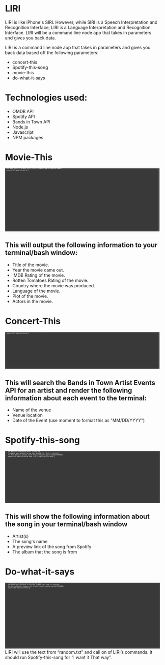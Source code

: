 # LIRI
LIRI is like iPhone's SIRI. However, while SIRI is a Speech Interpretation and Recognition Interface, LIRI is a Language Interpretation and Recognition Interface. LIRI will be a command line node app that takes in parameters and gives you back data.

LIRI is a command line node app that takes in parameters and gives you back data based off the following parameters:

* concert-this
* Spotify-this-song
* movie-this
* do-what-it-says

# Technologies used:
* OMDB API
* Spotify API
* Bands in Town API
* Node.js
* Javascript 
* NPM packages
# Movie-This
![](gif/movie-this.gif)
## This will output the following information to your terminal/bash window: ##

* Title of the movie.
* Year the movie came out.
* IMDB Rating of the movie.
* Rotten Tomatoes Rating of the movie.
* Country where the movie was produced.
* Language of the movie.
* Plot of the movie.
* Actors in the movie.

# Concert-This
![](gif/concert-this.gif)
## This will search the Bands in Town Artist Events API for an artist and render the following information about each event to the terminal: ##

* Name of the venue
* Venue location
* Date of the Event (use moment to format this as "MM/DD/YYYY")

# Spotify-this-song
![](gif/spotify-this-song.gif)
## This will show the following information about the song in your terminal/bash window ##

* Artist(s)
* The song's name
* A preview link of the song from Spotify
* The album that the song is from

# Do-what-it-says
![](gif/do-what-it-says.gif)
LIRI will use the text from “random.txt” and call on of LIRI’s commands. It should run Spotify-this-song for “I want it That way”.
